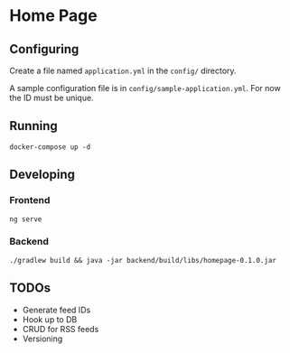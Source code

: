 # Home Page
## Configuring
Create a file named `application.yml` in the `config/` directory.

A sample configuration file is in `config/sample-application.yml`. For now the ID must be unique.

## Running
`docker-compose up -d`

## Developing

### Frontend
`ng serve`

### Backend
`./gradlew build && java -jar backend/build/libs/homepage-0.1.0.jar`

## TODOs

- Generate feed IDs
- Hook up to DB
- CRUD for RSS feeds
- Versioning